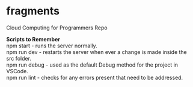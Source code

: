 # fragments

Cloud Computing for Programmers Repo<br>

**Scripts to Remember**<br>
npm start - runs the server normally.<br>
npm run dev - restarts the server when ever a change is made inside the src folder.<br>
npm run debug - used as the default Debug method for the project in VSCode.<br>
npm run lint - checks for any errors present that need to be addressed.<br>
